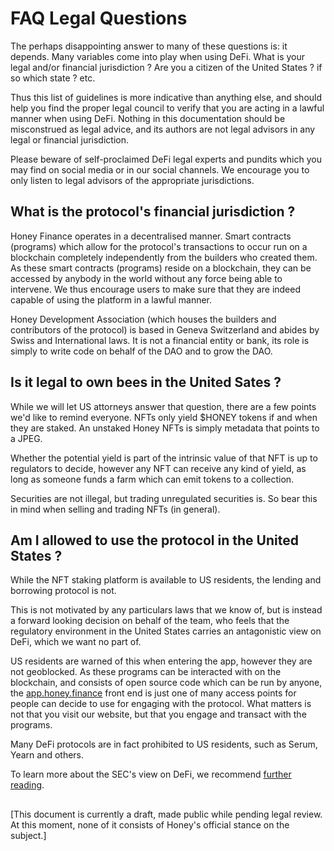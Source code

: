 # FAQ Legal Questions

The perhaps disappointing answer to many of these questions is: it depends. Many variables come into play when using DeFi. What is your legal and/or financial jurisdiction ? Are you a citizen of the United States ? if so which state ? etc.

Thus this list of guidelines is more indicative than anything else, and should help you find the proper legal council to verify that you are acting in a lawful manner when using DeFi. Nothing in this documentation should be misconstrued as legal advice, and its authors are not legal advisors in any legal or financial jurisdiction.

Please beware of self-proclaimed DeFi legal experts and pundits which you may find on social media or in our social channels. We encourage you to only listen to legal advisors of the appropriate jurisdictions.

## What is the protocol's financial jurisdiction ?

Honey Finance operates in a decentralised manner. Smart contracts (programs) which allow for the protocol's transactions to occur run on a blockchain completely independently from the builders who created them. As these smart contracts (programs) reside on a blockchain, they can be accessed by anybody in the world without any force being able to intervene. We thus encourage users to make sure that they are indeed capable of using the platform in a lawful manner.

Honey Development Association (which houses the builders and contributors of the protocol) is based in Geneva Switzerland and abides by Swiss and International laws. It is not a financial entity or bank, its role is simply to write code on behalf of the DAO and to grow the DAO.

## Is it legal to own bees in the United Sates ?

While we will let US attorneys answer that question, there are a few points we'd like to remind everyone. NFTs only yield $HONEY tokens if and when they are staked. An unstaked Honey NFTs is simply metadata that points to a JPEG.

Whether the potential yield is part of the intrinsic value of that NFT is up to regulators to decide, however any NFT can receive any kind of yield, as long as someone funds a farm which can emit tokens to a collection.

Securities are not illegal, but trading unregulated securities is. So bear this in mind when selling and trading NFTs (in general).

## Am I allowed to use the protocol in the United States ?

While the NFT staking platform is available to US residents, the lending and borrowing protocol is not.

This is not motivated by any particulars laws that we know of, but is instead a forward looking decision on behalf of the team, who feels that the regulatory environment in the United States carries an antagonistic view on DeFi, which we want no part of.

US residents are warned of this when entering the app, however they are not geoblocked. As these programs can be interacted with on the blockchain, and consists of open source code which can be run by anyone, the [app.honey.finance](https://app.honey.finance) front end is just one of many access points for people can decide to use for engaging with the protocol. What matters is not that you visit our website, but that you engage and transact with the programs.

Many DeFi protocols are in fact prohibited to US residents, such as Serum, Yearn and others.

To learn more about the SEC's view on DeFi, we recommend [further reading](https://www.sec.gov/news/statement/crenshaw-defi-20211109).



##

\[This document is currently a draft, made public while pending legal review. At this moment, none of it consists of Honey's official stance on the subject.]

